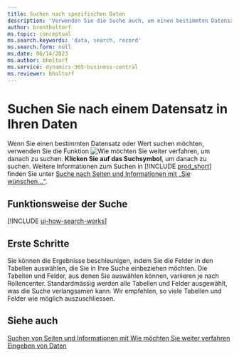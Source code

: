 ```yaml
---
title: Suchen nach spezifischen Daten
description: 'Verwenden Sie die Suche auch, um einen bestimmten Datensatz zu finden.'
author: brentholtorf
ms.topic: conceptual
ms.search.keywords: 'data, search, record'
ms.search.form: null
ms.date: 06/14/2023
ms.author: bholtorf
ms.service: dynamics-365-business-central
ms.reviewer: bholtorf
---
```


# <a name="search-for-a-record-in-your-data"></a>Suchen Sie nach einem Datensatz in Ihren Daten

Wenn Sie einen bestimmten Datensatz oder Wert suchen möchten, verwenden Sie die Funktion ![Wie möchten Sie weiter verfahren](media/ui-search/search.png "Nach Seite oder Bericht suchen"), um danach zu suchen. **Klicken Sie auf das Suchsymbol**, um danach zu suchen. Weitere Informationen zum Suchen in [!INCLUDE [prod_short](includes/prod_short.md)] finden Sie unter [Suche nach Seiten und Informationen mit „Sie wünschen...“](ui-search.md).

## <a name="how-search-works"></a>Funktionsweise der Suche

[!INCLUDE [ui-how-search-works](includes/ui-how-search-works.md)]

## <a name="getting-started"></a>Erste Schritte

Sie können die Ergebnisse beschleunigen, indem Sie die Felder in den Tabellen auswählen, die Sie in Ihre Suche einbeziehen möchten. Die Tabellen und Felder, aus denen Sie auswählen können, variieren je nach Rollencenter. Standardmässig werden alle Tabellen und Felder ausgewählt, was die Suche verlangsamen kann. Wir empfehlen, so viele Tabellen und Felder wie möglich auszuschliessen.

## <a name="see-also"></a>Siehe auch

[Suchen von Seiten und Informationen mit Wie möchten Sie weiter verfahren](ui-search.md)  
[Eingeben von Daten](ui-enter-data.md)  
